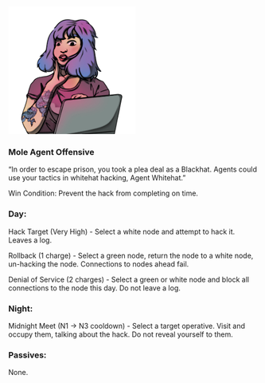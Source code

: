 ![whitehat.png](Images/whitehat.png)

### **Mole Agent Offensive**

“In order to escape prison, you took a plea deal as a Blackhat. Agents could use your tactics in whitehat hacking, Agent Whitehat.”

Win Condition: Prevent the hack from completing on time.

### **Day:**

Hack Target (Very High) - Select a white node and attempt to hack it. Leaves a log.

Rollback (1 charge) - Select a green node, return the node to a white node, un-hacking the node. Connections to nodes ahead fail.

Denial of Service (2 charges) - Select a green or white node and block all connections to the node this day. Do not leave a log.

### **Night:**

Midnight Meet (N1 -> N3 cooldown) - Select a target operative. Visit and occupy them, talking about the hack. Do not reveal yourself to them.

### **Passives:**

None.